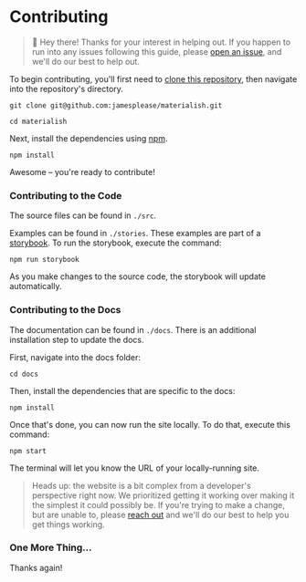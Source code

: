 # Contributing

> :wave: Hey there! Thanks for your interest in helping out. If you happen to
> run into any issues following this guide, please
> [open an issue](https://github.com/jamesplease/materialish/issues/new?title=Contributing+help),
> and we'll do our best to help out.

To begin contributing, you'll first need to
[clone this repository](https://help.github.com/articles/cloning-a-repository/),
then navigate into the repository's directory.

```
git clone git@github.com:jamesplease/materialish.git

cd materialish
```

Next, install the dependencies using [npm](https://www.npmjs.com/).

```
npm install
```

Awesome – you're ready to contribute!

### Contributing to the Code

The source files can be found in `./src`.

Examples can be found in `./stories`. These examples are part of a [storybook](https://storybook.js.org/).
To run the storybook, execute the command:

```
npm run storybook
```

As you make changes to the source code, the storybook will update automatically.

### Contributing to the Docs

The documentation can be found in `./docs`. There is an additional installation step to update the docs.

First, navigate into the docs folder:

```
cd docs
```

Then, install the dependencies that are specific to the docs:

```
npm install
```

Once that's done, you can now run the site locally. To do that, execute this command:

```
npm start
```

The terminal will let you know the URL of your locally-running site.

> Heads up: the website is a bit complex from a developer's perspective right now. We prioritized getting it working over making it the simplest it could possibly be. If you're trying to make a change, but are unable to,
> please [reach out](https://github.com/jamesplease/materialish/issues/new?title=Contributing+help) and we'll do our best to help you get things working.

### One More Thing...

Thanks again!
